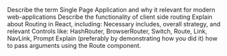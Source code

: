 Describe the term Single Page Application and why it relevant for modern web-applications
Describe the functionality of client side routing
Explain about Routing in React, including: Necessary includes, overall strategy, and relevant Controls like: HashRouter, BrowserRouter, Switch, Route, Link, NavLink, Prompt
Explain (preferably by demonstrating how you did it) how to pass arguments using the Route component.
